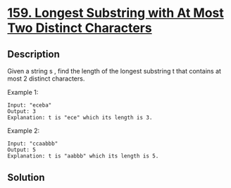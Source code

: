 # [159. Longest Substring with At Most Two Distinct Characters](https://leetcode.com/problems/longest-substring-with-at-most-two-distinct-characters)

## Description

Given a string s , find the length of the longest substring t  that contains at most 2 distinct characters.

Example 1:

```
Input: "eceba"
Output: 3
Explanation: t is "ece" which its length is 3.
```

Example 2:

```
Input: "ccaabbb"
Output: 5
Explanation: t is "aabbb" which its length is 5.
```

## Solution

